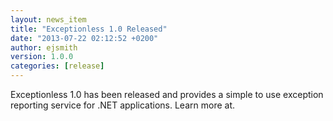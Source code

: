 ```yaml
---
layout: news_item
title: "Exceptionless 1.0 Released"
date: "2013-07-22 02:12:52 +0200"
author: ejsmith
version: 1.0.0
categories: [release]
---
```


Exceptionless 1.0 has been released and provides a simple to use exception reporting service for .NET applications.
Learn more at.
